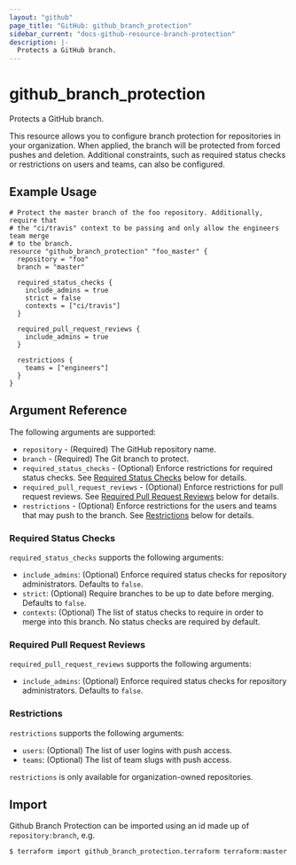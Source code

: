 ```yaml
---
layout: "github"
page_title: "GitHub: github_branch_protection"
sidebar_current: "docs-github-resource-branch-protection"
description: |-
  Protects a GitHub branch.
---
```


# github\_branch\_protection

Protects a GitHub branch.

This resource allows you to configure branch protection for repositories in your organization. When applied, the branch will be protected from forced pushes and deletion. Additional constraints, such as required status checks or restrictions on users and teams, can also be configured.

## Example Usage

```
# Protect the master branch of the foo repository. Additionally, require that
# the "ci/travis" context to be passing and only allow the engineers team merge
# to the branch.
resource "github_branch_protection" "foo_master" {
  repository = "foo"
  branch = "master"

  required_status_checks {
    include_admins = true
    strict = false
    contexts = ["ci/travis"]
  }

  required_pull_request_reviews {
    include_admins = true
  }

  restrictions {
    teams = ["engineers"]
  }
}
```

## Argument Reference

The following arguments are supported:

* `repository` - (Required) The GitHub repository name.
* `branch` - (Required) The Git branch to protect.
* `required_status_checks` - (Optional) Enforce restrictions for required status checks. See [Required Status Checks](#required-status-checks) below for details.
* `required_pull_request_reviews` - (Optional) Enforce restrictions for pull request reviews. See [Required Pull Request Reviews](#required-pull-request-reviews) below for details.
* `restrictions` - (Optional) Enforce restrictions for the users and teams that may push to the branch. See [Restrictions](#restrictions) below for details.

### Required Status Checks

`required_status_checks` supports the following arguments:

* `include_admins`: (Optional) Enforce required status checks for repository administrators. Defaults to `false`.
* `strict`: (Optional) Require branches to be up to date before merging. Defaults to `false`.
* `contexts`: (Optional) The list of status checks to require in order to merge into this branch. No status checks are required by default.

### Required Pull Request Reviews

`required_pull_request_reviews` supports the following arguments:

* `include_admins`: (Optional) Enforce required status checks for repository administrators. Defaults to `false`.

### Restrictions

`restrictions` supports the following arguments:

* `users`: (Optional) The list of user logins with push access.
* `teams`: (Optional) The list of team slugs with push access.

`restrictions` is only available for organization-owned repositories.

## Import

Github Branch Protection can be imported using an id made up of `repository:branch`, e.g.

```
$ terraform import github_branch_protection.terraform terraform:master
```